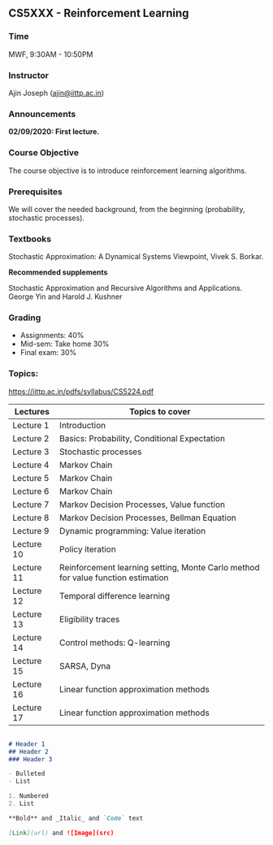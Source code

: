 ## CS5XXX - Reinforcement Learning

### Time
MWF, 9:30AM - 10:50PM 

### Instructor
Ajin Joseph (ajin@iittp.ac.in)


### Announcements
**02/09/2020: First lecture.**


### Course Objective
The course objective is to introduce reinforcement learning algorithms.

### Prerequisites

We will cover the needed background, from the beginning (probability, stochastic processes). 

### Textbooks
Stochastic Approximation: A Dynamical Systems Viewpoint, Vivek S. Borkar.

**Recommended supplements**

Stochastic Approximation and Recursive Algorithms and Applications. George Yin and Harold J. Kushner 

### Grading
* Assignments: 40% 
* Mid-sem: Take home 30% 
* Final exam: 30%

 
### Topics:

https://iittp.ac.in/pdfs/syllabus/CS5224.pdf
 
 


| Lectures      | Topics to cover |
| ------------- | --------------- |
| Lecture 1     | Introduction  |
| Lecture 2     | Basics: Probability, Conditional Expectation   |
| Lecture 3     | Stochastic processes |
| Lecture 4     | Markov Chain |
| Lecture 5     | Markov Chain |
| Lecture 6     | Markov Chain |
| Lecture 7     | Markov Decision Processes, Value function |
| Lecture 8     | Markov Decision Processes, Bellman Equation |
| Lecture 9     | Dynamic programming: Value iteration |
| Lecture 10    | Policy iteration |
| Lecture 11    | Reinforcement learning setting, Monte Carlo method for value function estimation  |
| Lecture 12    | Temporal difference learning |
| Lecture 13    | Eligibility traces |
| Lecture 14    | Control methods: Q-learning |
| Lecture 15    | SARSA, Dyna  |
| Lecture 16    | Linear function approximation methods |
| Lecture 17    | Linear function approximation methods |










```markdown

# Header 1
## Header 2
### Header 3

- Bulleted
- List

1. Numbered
2. List

**Bold** and _Italic_ and `Code` text

[Link](url) and ![Image](src)
```



